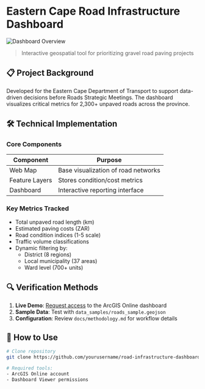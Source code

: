 # Eastern Cape Road Infrastructure Dashboard

![Dashboard Overview](images/dashboard_overview.png)

> Interactive geospatial tool for prioritizing gravel road paving projects

## 📋 Project Background
Developed for the Eastern Cape Department of Transport to support data-driven decisions before Roads Strategic Meetings. The dashboard visualizes critical metrics for 2,300+ unpaved roads across the province.

## 🛠️ Technical Implementation
### Core Components
| Component | Purpose |
|-----------|---------|
| Web Map | Base visualization of road networks |
| Feature Layers | Stores condition/cost metrics |
| Dashboard | Interactive reporting interface |

### Key Metrics Tracked
- Total unpaved road length (km)
- Estimated paving costs (ZAR)
- Road condition indices (1-5 scale)
- Traffic volume classifications
- Dynamic filtering by:
  - District (8 regions)
  - Local municipality (37 areas)
  - Ward level (700+ units)

## 🔍 Verification Methods
1. **Live Demo**: [Request access](#contact) to the ArcGIS Online dashboard
2. **Sample Data**: Test with `data_samples/roads_sample.geojson`
3. **Configuration**: Review `docs/methodology.md` for workflow details

## 🚀 How to Use
```bash
# Clone repository
git clone https://github.com/yourusername/road-infrastructure-dashboard.git

# Required tools:
- ArcGIS Online account
- Dashboard Viewer permissions

